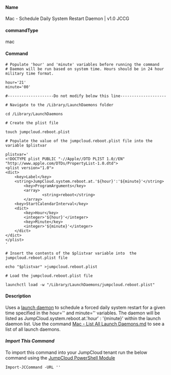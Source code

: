 #### Name

Mac - Schedule Daily System Restart Daemon | v1.0 JCCG

#### commandType

mac

#### Command

```
# Populate 'hour' and 'minute' variables before running the command
# Daemon will be run based on system time. Hours should be in 24 hour military time format.

hour='21'
minute='00'

#--------------------Do not modify below this line--------------------

# Navigate to the /Library/LaunchDaemons folder

cd /Library/LaunchDaemons

# Create the plist file

touch jumpcloud.reboot.plist

# Populate the value of the jumpcloud.reboot.plist file into the variable $plistvar

plistvar='
<!DOCTYPE plist PUBLIC "-//Apple//DTD PLIST 1.0//EN" "http://www.apple.com/DTDs/PropertyList-1.0.dtd">
<plist version="1.0">
<dict>
    <key>Label</key>
    <string>JumpCloud.system.reboot.at.'${hour}':'${minute}'</string>
        <key>ProgramArguments</key>
        <array>
                <string>reboot</string>
        </array>
    <key>StartCalendarInterval</key>
    <dict>
        <key>Hour</key>
        <integer>'${hour}'</integer>
        <key>Minute</key>
        <integer>'${minute}'</integer>
    </dict>
</dict>
</plist>
'

# Insert the contents of the $plistvar variable into  the jumpcloud.reboot.plist file

echo "$plistvar" >jumpcloud.reboot.plist

# Load the jumpcloud.reboot.plist file

launchctl load -w "/Library/LaunchDaemons/jumpcloud.reboot.plist"
```

#### Description

Uses a [launch daemon](https://developer.apple.com/library/archive/documentation/MacOSX/Conceptual/BPSystemStartup/Chapters/CreatingLaunchdJobs.html) to schedule a forced daily system restart for a given time specified in the hour='' and minute='' variables. The daemon will be listed as JumpCloud.system.reboot.at.'${hour}':'${minute}' within the launch daemon list. Use the command [Mac - List All Launch Daemons.md]() to see a list of all launch daemons.

#### *Import This Command*

To import this command into your JumpCloud tenant run the below command using the [JumpCloud PowerShell Module](https://github.com/TheJumpCloud/support/wiki/Installing-the-JumpCloud-PowerShell-Module)

```
Import-JCCommand -URL ''
```
